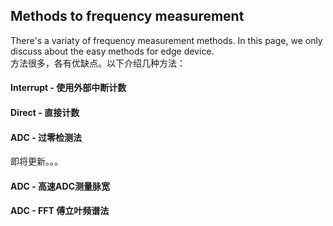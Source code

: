 ## Methods to frequency measurement

There's a variaty of frequency measurement methods. In this page, we only discuss about the easy methods for edge device.  
方法很多，各有优缺点。以下介绍几种方法：  

#### Interrupt - 使用外部中断计数

#### Direct - 直接计数

#### ADC - 过零检测法

即将更新。。。  

#### ADC - 高速ADC测量脉宽

#### ADC - FFT 傅立叶频谱法







<br>

